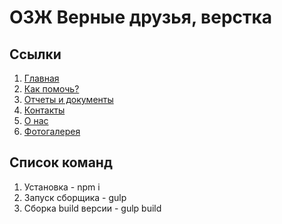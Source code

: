 # ОЗЖ Верные друзья, верстка

## Ссылки

1. [Главная](https://oaktre.github.io/true-friends/)
2. [Как помочь?](https://oaktre.github.io/true-friends/how-help.html)
3. [Отчеты и документы](https://oaktre.github.io/true-friends/documents.html)
4. [Контакты](https://oaktre.github.io/true-friends/contacts.html)
5. [О нас](https://oaktre.github.io/true-friends/about-us.html)
6. [Фотогалерея](https://oaktre.github.io/true-friends/gallery.html)


## Список команд

1. Установка - npm i
2. Запуск сборщика - gulp
3. Сборка build версии - gulp build
